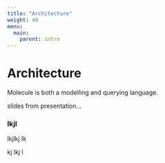```yaml
---
title: "Architecture"
weight: 40
menu:
  main:
    parent: intro
---
```


# Architecture

Molecule is both a modelling and querying language.

slides from presentation...

### lkjl


lkjlkj lk


kj lkj l